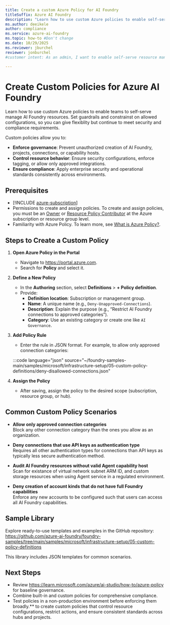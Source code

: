 ```yaml
---
title: Create a custom Azure Policy for AI Foundry
titleSuffix: Azure AI Foundry
description: "Learn how to use custom Azure policies to enable self-serve resource management in your organization, while putting guardrails and constrainst on allowed configurations to meet security and compliance requirements."
ms.author: deeikele 
author: compliance 
ms.service: azure-ai-foundry
ms.topic: how-to #Don't change
ms.date: 10/29/2025
ms.reviewer: jburchel
reviewer: jonburchel
#customer intent: As an admin, I want to enable self-serve resource management while staying compliant to security and compliance requirements.

---
```


# Create Custom Policies for Azure AI Foundry

Learn how to use custom Azure policies to enable teams to self-serve manage AI Foundry resources. Set guardrails and constrainst on allowed configurations, so you can give flexiblity but continue to meet security and compliance requirements.

Custom policies allow you to:

- **Enforce governance**: Prevent unauthorized creation of AI Foundry, projects, connections, or capability hosts.
- **Control resource behavior**: Ensure security configurations, enforce tagging, or allow only approved integrations.
- **Ensure compliance**: Apply enterprise security and operational standards consistently across environments.

## Prerequisites

- [!INCLUDE [azure-subscription](../includes/azure-subscription.md)]
- Permissions to create and assign policies. To create and assign policies, you must be an [Owner](/azure/role-based-access-control/built-in-roles#owner) or [Resource Policy Contributor](/azure/role-based-access-control/built-in-roles#resource-policy-contributor) at the Azure subscription or resource group level.
- Familiarity with Azure Policy. To learn more, see [What is Azure Policy?](/azure/governance/policy/overview).

## Steps to Create a Custom Policy

1. **Open Azure Policy in the Portal**
   - Navigate to https://portal.azure.com.
   - Search for **Policy** and select it.

2. **Define a New Policy**
   - In the **Authoring** section, select **Definitions** > **+ Policy definition**.
   - Provide:
     - **Definition location**: Subscription or management group.
     - **Name**: A unique name (e.g., `Deny-Unapproved-Connections`).
     - **Description**: Explain the purpose (e.g., “Restrict AI Foundry connections to approved categories”).
     - **Category**: Use an existing category or create one like `AI Governance`.

3. **Add Policy Rule**
   - Enter the rule in JSON format. For example, to allow only approved connection categories:

    :::code language="json" source="~/foundry-samples-main/samples/microsoft/infrastructure-setup/05-custom-policy-definitions/deny-disallowed-connections.json"

4. **Assign the Policy**
   - After saving, assign the policy to the desired scope (subscription, resource group, or hub).

## Common Custom Policy Scenarios

- **Allow only approved connection categories**  
  Block any other connection category than the ones you allow as an organization.

- **Deny connections that use API keys as authentication type**  
  Requires all other authentication types for connections than API keys as typically less secure authentication method.

- **Audit AI Foundry resources without valid Agent capability host**  
  Scan for existance of virtual network subnet ARM ID, and custom storage resources when using Agent service in a regulated environment.

- **Deny creation of account kinds that do not have full Foundry capabilities**  
  Enforce any new accounts to be configured such that users can access all AI Foundry capabilities.

## Sample Library

Explore ready-to-use templates and examples in the GitHub repository:  
https://github.com/azure-ai-foundry/foundry-samples/tree/main/samples/microsoft/infrastructure-setup/05-custom-policy-definitions

This library includes JSON templates for common scenarios.


## Next Steps

- Review https://learn.microsoft.com/azure/ai-studio/how-to/azure-policy for baseline governance.
- Combine built-in and custom policies for comprehensive compliance.
- Test policies in a non-production environment before enforcing them broadly.** to create custom policies that control resource configurations, restrict actions, and ensure consistent standards across hubs and projects.
